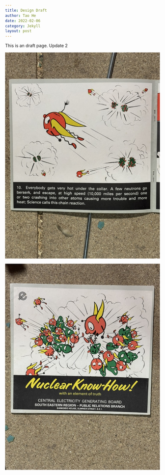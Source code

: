 ```yaml
---
title: Design Draft
author: Tao He
date: 2022-02-06
category: Jekyll
layout: post
---
```


This is an draft page. Update 2



![9A15913E-D11B-4A6A-9993-B3F256289384_1_105_c](assets/9A15913E-D11B-4A6A-9993-B3F256289384_1_105_c.jpeg)



![8104373B-4313-4D43-8872-9B1BC6A267F9_1_105_c](./assets/8104373B-4313-4D43-8872-9B1BC6A267F9_1_105_c-3972303.jpeg)
